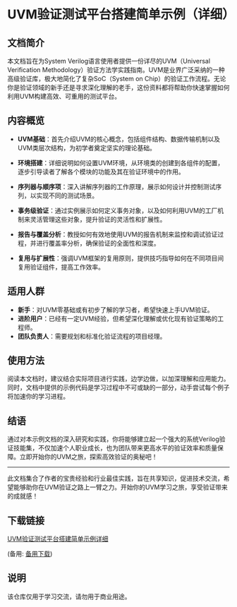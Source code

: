 # UVM验证测试平台搭建简单示例（详细）

## 文档简介

本文档旨在为System Verilog语言使用者提供一份详尽的UVM（Universal Verification Methodology）验证方法学实践指南。UVM是业界广泛采纳的一种高级验证库，极大地简化了复杂SoC（System on Chip）的验证工作流程。无论你是验证领域的新手还是寻求深化理解的老手，这份资料都将帮助你快速掌握如何利用UVM构建高效、可重用的测试平台。

## 内容概览

- **UVM基础**：首先介绍UVM的核心概念，包括组件结构、数据传输机制以及UVM类层次结构，为初学者奠定坚实的理论基础。
  
- **环境搭建**：详细说明如何设置UVM环境，从环境类的创建到各组件的配置，逐步引导读者了解各个模块的功能及其在验证环境中的作用。

- **序列器与顺序项**：深入讲解序列器的工作原理，展示如何设计并控制测试序列，以实现不同的测试场景。

- **事务级验证**：通过实例展示如何定义事务对象，以及如何利用UVM的工厂机制来灵活管理这些对象，提升验证的灵活性和扩展性。

- **报告与覆盖分析**：教授如何有效地使用UVM的报告机制来监控和调试验证过程，并进行覆盖率分析，确保验证的全面性和深度。

- **复用与扩展性**：强调UVM框架的复用原则，提供技巧指导如何在不同项目间复用验证组件，提高工作效率。

## 适用人群

- **新手**：对UVM零基础或有初步了解的学习者，希望快速上手UVM验证。
- **进阶用户**：已经有一定UVM经验，但希望深化理解或优化现有验证策略的工程师。
- **团队负责人**：需要规划和标准化验证流程的项目经理。

## 使用方法

阅读本文档时，建议结合实际项目进行实践，边学边做，以加深理解和应用能力。同时，文档中提供的示例代码是学习过程中不可或缺的一部分，动手尝试每个例子将加速你的学习进程。

## 结语

通过对本示例文档的深入研究和实践，你将能够建立起一个强大的系统Verilog验证技能集，不仅加速个人职业成长，也为团队带来更高水平的验证效率和质量保障。立即开始你的UVM之旅，探索高效验证的奥秘吧！

---

此文档集合了作者的宝贵经验和行业最佳实践，旨在共享知识，促进技术交流，希望能够助你在UVM验证之路上一臂之力。开始你的UVM学习之旅，享受验证带来的成就感！

## 下载链接
[UVM验证测试平台搭建简单示例详细](https://pan.quark.cn/s/a047730efef0) 

(备用: [备用下载](https://pan.baidu.com/s/1XqsChTBv9FeO5XPTMA5jLA?pwd=1234))

## 说明

该仓库仅用于学习交流，请勿用于商业用途。
